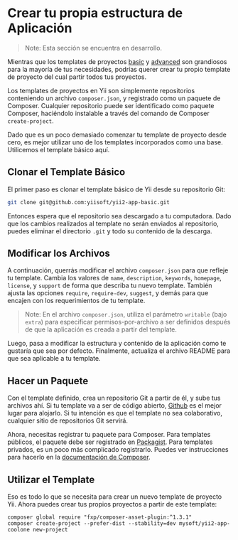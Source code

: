 Crear tu propia estructura de Aplicación
========================================

> Note: Esta sección se encuentra en desarrollo.

Mientras que los templates de proyectos [basic](https://github.com/yiisoft/yii2-app-basic) y [advanced](https://github.com/yiisoft/yii2-app-advanced)
son grandiosos para la mayoría de tus necesidades, podrías querer crear tu propio template de proyecto del cual
partir todos tus proyectos.

Los templates de proyectos en Yii son simplemente repositorios conteniendo un archivo `composer.json`, y registrado como un paquete de Composer.
Cualquier repositorio puede ser identificado como paquete Composer, haciéndolo instalable a través del comando de Composer `create-project`.

Dado que es un poco demasiado comenzar tu template de proyecto desde cero, es mejor utilizar uno de los
templates incorporados como una base. Utilicemos el template básico aquí.

Clonar el Template Básico
-------------------------

El primer paso es clonar el template básico de Yii desde su repositorio Git:

```bash
git clone git@github.com:yiisoft/yii2-app-basic.git
```

Entonces espera que el repositorio sea descargado a tu computadora. Dado que los cambios realizados al template no serán enviados al repositorio, puedes eliminar el directorio `.git`
y todo su contenido de la descarga.

Modificar los Archivos
----------------------

A continuación, querrás modificar el archivo `composer.json` para que refleje tu template. Cambia los valores de `name`, `description`, `keywords`, `homepage`, `license`, y `support`
de forma que describa tu nuevo template. También ajusta las opciones `require`, `require-dev`, `suggest`, y demás para que encajen con los requerimientos de tu template.

> Note: En el archivo `composer.json`, utiliza el parámetro `writable` (bajo `extra`) para especificar
> permisos-por-archivo a ser definidos después de que la aplicación es creada a partir del template.

Luego, pasa a modificar la estructura y contenido de la aplicación como te gustaría que sea por defecto. Finalmente, actualiza el archivo README para que sea aplicable a tu template.

Hacer un Paquete
----------------

Con el template definido, crea un repositorio Git a partir de él, y sube tus archivos ahí. Si tu template va a ser de código abierto, [Github](http://github.com) es el mejor lugar para alojarlo. Si tu intención es que el template no sea colaborativo, cualquier sitio de repositorios Git servirá.

Ahora, necesitas registrar tu paquete para Composer. Para templates públicos, el paquete debe ser registrado en [Packagist](https://packagist.org/).
Para templates privados, es un poco más complicado registrarlo. Puedes ver instrucciones para hacerlo en la [documentación de Composer](https://getcomposer.org/doc/05-repositories.md#hosting-your-own).

Utilizar el Template
--------------------

Eso es todo lo que se necesita para crear un nuevo template de proyecto Yii. Ahora puedes crear tus propios proyectos a partir de este template:

```
composer global require "fxp/composer-asset-plugin:^1.3.1"
composer create-project --prefer-dist --stability=dev mysoft/yii2-app-coolone new-project
```
